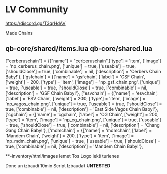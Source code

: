 # LV Community 
https://discord.gg/T3qrHdAV

Made Chains


qb-core/shared/items.lua
qb-core/shared.lua
- 

["cerberuschain"]  = {["name"] = "cerberuschain",['type'] = 'item', ['image'] = 'np_cerberus_chain.png', ['unique'] = true, ['useable'] = true,  ['shouldClose'] = true, ['combinable'] = nil, ['description'] = 'Cerbers Chain Baby!'}, 
['gsfchain']      = {['name'] = 'gsfchain', ['label'] = 'GSF Chain', ['weight'] = 200, ['type'] = 'item', ['image'] = 'np_gsf_chain.png', ['unique'] = true, ['useable'] = true,  ['shouldClose'] = true, ['combinable'] = nil, ['description'] = 'GSF Chain Baby!'}, 
['esvchain']      = {['name'] = 'esvchain', ['label'] = 'ESV Chain', ['weight'] = 200, ['type'] = 'item', ['image'] = 'np_vagos_chain.png', ['unique'] = true, ['useable'] = true,  ['shouldClose'] = true, ['combinable'] = nil, ['description'] = 'East Side Vagos Chain Baby!'}, 
['cgchain']      = {['name'] = 'cgchain', ['label'] = 'CG Chain', ['weight'] = 200, ['type'] = 'item', ['image'] = 'np_cg_chain.png', ['unique'] = true, ['useable'] = true,  ['shouldClose'] = true, ['combinable'] = nil, ['description'] = 'Chang Gang Chain Baby!'}, 
['mdmchain']      = {['name'] = 'mdmchain', ['label'] = 'Mandem Chain', ['weight'] = 200, ['type'] = 'item', ['image'] = 'np_mdm_chain.png', ['unique'] = true, ['useable'] = true,  ['shouldClose'] = true, ['combinable'] = nil, ['description'] = 'Mandem Chain Baby!'}, 

**-inventory/html/images
Iemet Tos Logo iekš turienes



Done un izbaudi
10min Script Izbaudat
**UNTESTED**
